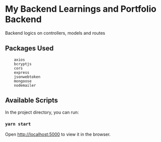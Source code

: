 # My Backend Learnings and Portfolio Backend

Backend logics on controllers, models and routes

## Packages Used

```
    axios
    bcryptjs
    cors
    express
    jsonwebtoken
    mongoose
    nodemailer
```

## Available Scripts

In the project directory, you can run:

### `yarn start`

Open [http://localhost:5000](http://localhost:5000) to view it in the browser.
